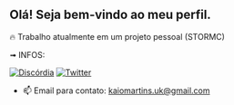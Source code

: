 ## Olá! Seja bem-vindo ao meu perfil.

🔥 Trabalho atualmente em um projeto pessoal (STORMC)

➟ INFOS:

[![Discórdia](https://img.shields.io/badge/Discord-7289DA?style=for-the-badge&logo=discord&logoColor=white)](https://discord.com/users/308243917957103616)
[![Twitter](https://img.shields.io/badge/Twitter-1DA1F2?style=for-the-badge&logo=twitter&logoColor=white)](https://x.com/Kaiooou)

- 📫 Email para contato: kaiomartins.uk@gmail.com
